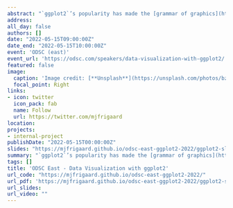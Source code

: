 ```yaml
---
abstract: "`ggplot2`’s popularity has made the [grammar of graphics](https://vita.had.co.nz/papers/layered-grammar.html) highly extensible. User-written packages have been created that include additional [geoms](https://github.com/eclarke/ggbeeswarm), [animations](https://gganimate.com/), [layouts](https://ryanhafen.com/blog/geofacet/), and [themes](https://jrnold.github.io/ggthemes/)."
address:
all_day: false
authors: []
date: "2022-05-15T09:00:00Z"
date_end: "2022-05-15T10:00:00Z"
event: 'ODSC (east)'
event_url: 'https://odsc.com/speakers/data-visualization-with-ggplot2/'
featured: false
image:
  caption: 'Image credit: [**Unsplash**](https://unsplash.com/photos/bzdhc5b3Bxs)'
  focal_point: Right
links:
- icon: twitter
  icon_pack: fab
  name: Follow
  url: https://twitter.com/mjfrigaard
location: 
projects:
- internal-project
publishDate: "2022-05-15T00:00:00Z"
slides: "https://mjfrigaard.github.io/odsc-east-ggplot2-2022/ggplot2-slides-02.html"
summary: "`ggplot2`’s popularity has made the [grammar of graphics](https://vita.had.co.nz/papers/layered-grammar.html) highly extensible. User-written packages have been created that include additional [geoms](https://github.com/eclarke/ggbeeswarm), [animations](https://gganimate.com/), [layouts](https://ryanhafen.com/blog/geofacet/), and [themes](https://jrnold.github.io/ggthemes/)."
tags: []
title: 'ODSC East - Data Visualization with ggplot2'
url_code: "https://mjfrigaard.github.io/odsc-east-ggplot2-2022/"
url_pdf: 'https://mjfrigaard.github.io/odsc-east-ggplot2-2022/ggplot2-slides-01.html#'
url_slides: 
url_video: ""
---
```

